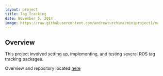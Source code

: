 ```yaml
---
layout: project
title: Tag Tracking
date: November 5, 2014
image: https://raw.githubusercontent.com/andrewturchina/miniproject1/master/ar_sys_pic.png
---
```


## Overview

This project involved setting up, implementing, and testing several ROS tag tracking packages. 

Overview and repository located [here](https://github.com/ablarry91/ros-tag-tracking)




